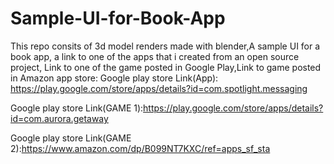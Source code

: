 # Sample-UI-for-Book-App
This repo consits of 3d model renders made with blender,A sample UI for a book app, a link to one of the apps that i created from an open source project,
Link to one of the game posted in Google Play,Link to game posted in Amazon app store:
Google play store Link(App): https://play.google.com/store/apps/details?id=com.spotlight.messaging

Google play store Link(GAME 1):https://play.google.com/store/apps/details?id=com.aurora.getaway

Google play store Link(GAME 2):https://www.amazon.com/dp/B099NT7KXC/ref=apps_sf_sta
